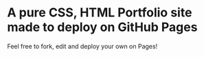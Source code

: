 # A pure CSS, HTML Portfolio site made to deploy on GitHub Pages

Feel free to fork, edit and deploy your own on Pages!
